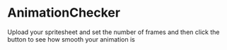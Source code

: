 AnimationChecker
================

Upload your spritesheet and set the number of frames and then click the button to see how smooth your animation is
